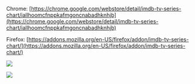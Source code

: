 Chrome: [https://chrome.google.com/webstore/detail/imdb-tv-series-chart/iallhoomcfnppkafmgoncnabadhknhjb](https://chrome.google.com/webstore/detail/imdb-tv-series-chart/iallhoomcfnppkafmgoncnabadhknhjb)

Firefox: [https://addons.mozilla.org/en-US/firefox/addon/imdb-tv-series-chart/](https://addons.mozilla.org/en-US/firefox/addon/imdb-tv-series-chart/)

![](https://i.imgur.com/gZE6bZD.png)

![](https://i.imgur.com/mbwAZXn.png)


